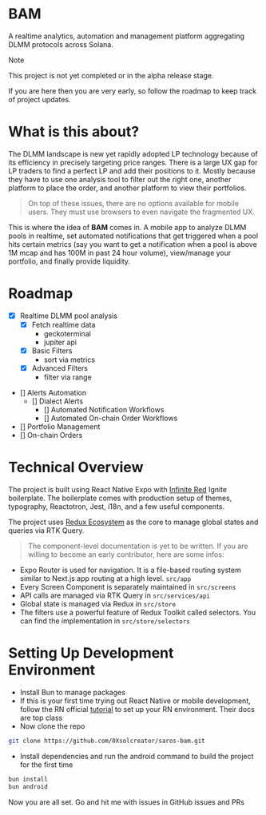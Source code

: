 # BAM

A realtime analytics, automation and management platform aggregating DLMM protocols across Solana.

> [!NOTE]
> This project is not yet completed or in the alpha release stage.
>
> If you are here then you are very early, so follow the roadmap to keep track of project updates.

# What is this about?

The DLMM landscape is new yet rapidly adopted LP technology because of its efficiency in precisely targeting price ranges. There is a large UX gap for LP traders to find a perfect LP and add their positions to it. Mostly because they have to use one analysis tool to filter out the right one, another platform to place the order, and another platform to view their portfolios.

> On top of these issues, there are no options available for mobile users. They must use browsers to even navigate the fragmented UX.

This is where the idea of **BAM** comes in. A mobile app to analyze DLMM pools in realtime, set automated notifications that get triggered when a pool hits certain metrics (say you want to get a notification when a pool is above 1M mcap and has 100M in past 24 hour volume), view/manage your portfolio, and finally provide liquidity.

# Roadmap

- [x] Realtime DLMM pool analysis
  - [x] Fetch realtime data
    - geckoterminal
    - jupiter api
  - [x] Basic Filters
    - sort via metrics
  - [x] Advanced Filters
    - filter via range
- [] Alerts Automation
  - [] Dialect Alerts
    - [] Automated Notification Workflows
    - [] Automated On-chain Order Workflows
- [] Portfolio Management
- [] On-chain Orders

# Technical Overview

The project is built using React Native Expo with [Infinite Red](https://infinite.red/) Ignite boilerplate. The boilerplate comes with production setup of themes, typography, Reactotron, Jest, i18n, and a few useful components.

The project uses [Redux Ecosystem](https://redux.js.org/) as the core to manage global states and queries via RTK Query.

> The component-level documentation is yet to be written. If you are willing to become an early contributor, here are some infos:

- Expo Router is used for navigation. It is a file-based routing system similar to Next.js app routing at a high level. `src/app`
- Every Screen Component is separately maintained in `src/screens`
- API calls are managed via RTK Query in `src/services/api`
- Global state is managed via Redux in `src/store`
- The filters use a powerful feature of Redux Toolkit called selectors. You can find the implementation in `src/store/selectors`

# Setting Up Development Environment

- Install Bun to manage packages
- If this is your first time trying out React Native or mobile development, follow the RN official [tutorial](https://reactnative.dev/docs/set-up-your-environment) to set up your RN environment. Their docs are top class
- Now clone the repo

```Bash
git clone https://github.com/0Xsolcreator/saros-bam.git
```

- Install dependencies and run the android command to build the project for the first time

```Bash
bun install
bun android
```

Now you are all set. Go and hit me with issues in GitHub issues and PRs
